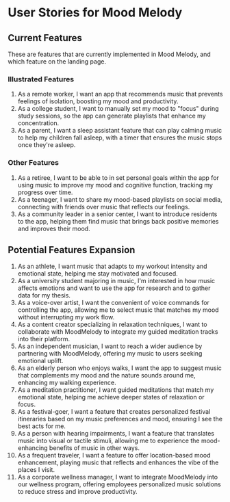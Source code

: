 # User Stories for Mood Melody

## Current Features

These are features that are currently implemented in Mood   Melody, and which feature on the landing page.

### Illustrated Features

1. As a remote worker, I want an app that recommends music that prevents feelings of isolation, boosting my mood and productivity.
2. As a college student, I want to manually set my mood to "focus" during study sessions, so the app can generate playlists that enhance my concentration.
3. As a parent, I want a sleep assistant feature that can play calming music to help my children fall asleep, with a timer that ensures the music stops once they're asleep.

### Other Features

1. As a retiree, I want to be able to in set personal goals within the app for using music to improve my mood and cognitive function, tracking my progress over time.
2. As a teenager, I want to share my mood-based playlists on social media, connecting with friends over music that reflects our feelings.
3. As a community leader in a senior center, I want to introduce residents to the app, helping them find music that brings back positive memories and improves their mood.

## Potential Features Expansion

1. As an athlete, I want music that adapts to my workout intensity and emotional state, helping me stay motivated and focused.
2. As a university student majoring in music, I'm interested in how music affects emotions and want to use the app for research and to gather data for my thesis.
3. As a voice-over artist, I want the convenient of voice commands for controlling the app, allowing me to select music that matches my mood without interrupting my work flow.
4. As a content creator specializing in relaxation techniques, I want to collaborate with MoodMelody to integrate my guided meditation tracks into their platform.
5. As an independent musician, I want to reach a wider audience by partnering with MoodMelody, offering my music to users seeking emotional uplift.
6. As an elderly person who enjoys walks, I want the app to suggest music that complements my mood and the nature sounds around me, enhancing my walking experience.
7. As a meditation practitioner, I want guided meditations that match my emotional state, helping me achieve deeper states of relaxation or focus.
8. As a festival-goer, I want a feature that creates personalized festival itineraries based on my music preferences and mood, ensuring I see the best acts for me.
9. As a person with hearing impairments, I want a feature that translates music into visual or tactile stimuli, allowing me to experience the mood-enhancing benefits of music in other ways.
10. As a frequent traveler, I want a feature to offer location-based mood enhancement, playing music that reflects and enhances the vibe of the places I visit.
11. As a corporate wellness manager, I want to integrate MoodMelody into our wellness program, offering employees personalized music solutions to reduce stress and improve productivity.

